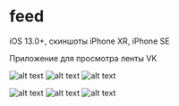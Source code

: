 # feed

  iOS 13.0+, скиншоты iPhone XR, iPhone SE

  Приложение для просмотра ленты VK
  
![alt text](https://github.com/MaximAfanasenko/feed/blob/main/small3.jpg?raw=true)
![alt text](https://github.com/MaximAfanasenko/feed/blob/main/small1.jpg?raw=true)
![alt text](https://github.com/MaximAfanasenko/feed/blob/main/small2.jpg?raw=true)

![alt text](https://github.com/MaximAfanasenko/feed/blob/main/big1.jpg?raw=true)
![alt text](https://github.com/MaximAfanasenko/feed/blob/main/big2.jpg?raw=true)
![alt text](https://github.com/MaximAfanasenko/feed/blob/main/big3.jpg?raw=true)


